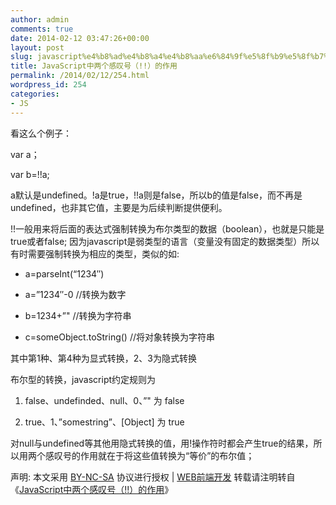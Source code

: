 ```yaml
---
author: admin
comments: true
date: 2014-02-12 03:47:26+00:00
layout: post
slug: javascript%e4%b8%ad%e4%b8%a4%e4%b8%aa%e6%84%9f%e5%8f%b9%e5%8f%b7%ef%bc%88%ef%bc%89%e7%9a%84%e4%bd%9c%e7%94%a8
title: JavaScript中两个感叹号（!!）的作用
permalink: /2014/02/12/254.html
wordpress_id: 254
categories:
- JS
---
```


看这么个例子：



var a；

var b=!!a;

a默认是undefined。!a是true，!!a则是false，所以b的值是false，而不再是undefined，也非其它值，主要是为后续判断提供便利。

!!一般用来将后面的表达式强制转换为布尔类型的数据（boolean），也就是只能是true或者false;
因为javascript是弱类型的语言（变量没有固定的数据类型）所以有时需要强制转换为相应的类型，类似的如:



	
  * a=parseInt(“1234″)

	
  * a=”1234″-0 //转换为数字

	
  * b=1234+”" //转换为字符串

	
  * c=someObject.toString() //将对象转换为字符串


其中第1种、第4种为显式转换，2、3为隐式转换

布尔型的转换，javascript约定规则为

	
  1. false、undefinded、null、0、”" 为 false

	
  2. true、1、”somestring”、[Object] 为 true


对null与undefined等其他用隐式转换的值，用!操作符时都会产生true的结果，所以用两个感叹号的作用就在于将这些值转换为“等价”的布尔值；



声明: 本文采用 [BY-NC-SA](http://creativecommons.org/licenses/by-nc-sa/3.0/) 协议进行授权 | [WEB前端开发](http://www.css88.com/)
转载请注明转自《[JavaScript中两个感叹号（!!）的作用](http://www.css88.com/archives/4887)》
